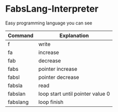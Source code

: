 # FabsLang-Interpreter

Easy programming language you can see

| Command       | Explanation                     | 
| ------------- | ------------------------------- |
| f             | write                           |
| fa            | increase                        |
| fab           | decrease                        |
| fabs          | pointer increase                |
| fabsl         | pointer decrease                |
| fabsla        | read                            |
| fabslan       | loop start until pointer value 0|
| fabslang      | loop finish                     |

